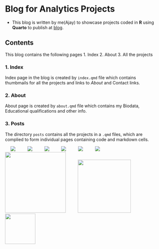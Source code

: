# Blog for Analytics Projects

-   This blog is written by me(Ajay) to showcase projects coded in **R** using **Quarto** to publish at [blog](https://ajay333a.quarto.pub/ajay333a/).

## Contents

This blog contains the following pages 1. Index 2. About 3. All the projects

### 1. Index

Index page in the blog is created by `index.qmd` file which contains thumbmails for all the projects and links to *About* and Contact links.

### 2. About

About page is created by `about.qmd` file which contains my Biodata, Educational qualifications and other info.

### 3. Posts

The directory `posts` contains all the projects in a `.qmd` files, which are complied to form individual pages containing code and markdown cells.

  <img src="https://img.shields.io/github/languages/code-size/ajay333a/personal_blog?style=for-the-badge"/>     <img src="https://img.shields.io/github/repo-size/ajay333a/personal_blog?color=purple&amp;style=for-the-badge"/>     <img src="https://img.shields.io/github/languages/count/ajay333a/personal_blog?color=green&amp;style=for-the-badge"/>     <img src="https://img.shields.io/github/languages/top/ajay333a/personal_blog?color=orange&amp;style=for-the-badge"/>     <img src="https://img.shields.io/github/commit-activity/m/ajay333a/personal_blog?color=lime&amp;style=for-the-badge"/>     <img src="https://img.shields.io/github/last-commit/ajay333a/personal_blog?color=darkgreen&amp;style=for-the-badge"/>   <img src="https://img.shields.io/github/languages/code-size/ajay333a/personal_blog?category=code" width="200"/>     <img src="https://tokei.rs/b1/github/ajay333a/personal_blog?category=lines" width="175"/>     <img src="https://tokei.rs/b1/github/ajay333a/personal_blog?category=files" width="100"/>  
